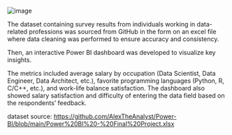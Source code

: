 ![image](https://github.com/user-attachments/assets/da52d1d1-d258-44b6-b073-ee451e3d7ee6)


The dataset containing survey results from individuals working in data-related professions was sourced from GitHub in the form on an excel file where
data cleaning was performed to ensure accuracy and consistency. 

Then, an interactive Power BI dashboard was developed to visualize key insights.

The metrics included average salary by occupation (Data Scientist, Data Engineer, Data Architect, etc.), favorite programming languages (Python, R, C/C++, etc.), 
and work-life balance satisfaction. The dashboard also showed salary satisfaction and difficulty of entering the data field based on the respondents’ feedback.

dataset source: https://github.com/AlexTheAnalyst/Power-BI/blob/main/Power%20BI%20-%20Final%20Project.xlsx
